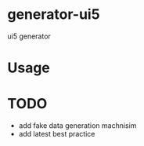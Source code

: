# generator-ui5
ui5 generator

# Usage


# TODO
- add fake data generation machnisim
- add latest best practice
